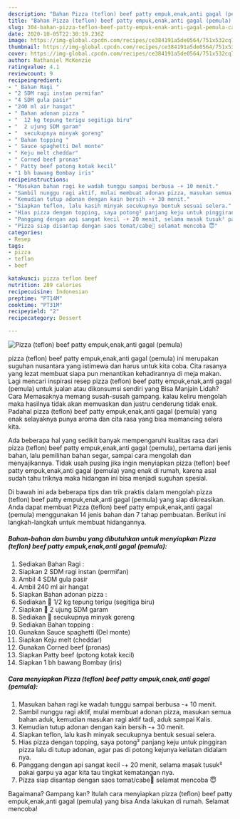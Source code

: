 ```yaml
---
description: "Bahan Pizza (teflon) beef patty empuk,enak,anti gagal (pemula) | Cara Membuat Pizza (teflon) beef patty empuk,enak,anti gagal (pemula) Yang Enak Dan Mudah"
title: "Bahan Pizza (teflon) beef patty empuk,enak,anti gagal (pemula) | Cara Membuat Pizza (teflon) beef patty empuk,enak,anti gagal (pemula) Yang Enak Dan Mudah"
slug: 304-bahan-pizza-teflon-beef-patty-empuk-enak-anti-gagal-pemula-cara-membuat-pizza-teflon-beef-patty-empuk-enak-anti-gagal-pemula-yang-enak-dan-mudah
date: 2020-10-05T22:30:19.236Z
image: https://img-global.cpcdn.com/recipes/ce384191a5de0564/751x532cq70/pizza-teflon-beef-patty-empukenakanti-gagal-pemula-foto-resep-utama.jpg
thumbnail: https://img-global.cpcdn.com/recipes/ce384191a5de0564/751x532cq70/pizza-teflon-beef-patty-empukenakanti-gagal-pemula-foto-resep-utama.jpg
cover: https://img-global.cpcdn.com/recipes/ce384191a5de0564/751x532cq70/pizza-teflon-beef-patty-empukenakanti-gagal-pemula-foto-resep-utama.jpg
author: Nathaniel McKenzie
ratingvalue: 4.1
reviewcount: 9
recipeingredient:
- " Bahan Ragi "
- "2 SDM ragi instan permifan"
- "4 SDM gula pasir"
- "240 ml air hangat"
- " Bahan adonan pizza "
- "  12 kg tepung terigu segitiga biru"
- "  2 ujung SDM garam"
- "  secukupnya minyak goreng"
- " Bahan topping "
- " Sauce spaghetti Del monte"
- " Keju melt cheddar"
- " Corned beef pronas"
- " Patty beef potong kotak kecil"
- "1 bh bawang Bombay iris"
recipeinstructions:
- "Masukan bahan ragi ke wadah tunggu sampai berbusa -+ 10 menit."
- "Sambil nunggu ragi aktif, mulai membuat adonan pizza, masukan semua bahan aduk, kemudian masukan ragi aktif tadi, aduk sampai Kalis."
- "Kemudian tutup adonan dengan kain bersih -+ 30 menit."
- "Siapkan teflon, lalu kasih minyak secukupnya bentuk sesuai selera."
- "Hias pizza dengan topping, saya potong² panjang keju untuk pinggiran pizza lalu di tutup adonan, agar pas di potong kejunya keliatan didalam nya."
- "Panggang dengan api sangat kecil -+ 20 menit, selama masak tusuk² pakai garpu ya agar kita tau tingkat kematangan nya."
- "Pizza siap disantap dengan saos tomat/cabe🤤 selamat mencoba 😇"
categories:
- Resep
tags:
- pizza
- teflon
- beef

katakunci: pizza teflon beef 
nutrition: 289 calories
recipecuisine: Indonesian
preptime: "PT14M"
cooktime: "PT31M"
recipeyield: "2"
recipecategory: Dessert

---
```



![Pizza (teflon) beef patty empuk,enak,anti gagal (pemula)](https://img-global.cpcdn.com/recipes/ce384191a5de0564/751x532cq70/pizza-teflon-beef-patty-empukenakanti-gagal-pemula-foto-resep-utama.jpg)


pizza (teflon) beef patty empuk,enak,anti gagal (pemula) ini merupakan suguhan nusantara yang istimewa dan harus untuk kita coba. Cita rasanya yang lezat membuat siapa pun menantikan kehadirannya di meja makan.
Lagi mencari inspirasi resep pizza (teflon) beef patty empuk,enak,anti gagal (pemula) untuk jualan atau dikonsumsi sendiri yang Bisa Manjain Lidah? Cara Memasaknya memang susah-susah gampang. kalau keliru mengolah maka hasilnya tidak akan memuaskan dan justru cenderung tidak enak. Padahal pizza (teflon) beef patty empuk,enak,anti gagal (pemula) yang enak selayaknya punya aroma dan cita rasa yang bisa memancing selera kita.

Ada beberapa hal yang sedikit banyak mempengaruhi kualitas rasa dari pizza (teflon) beef patty empuk,enak,anti gagal (pemula), pertama dari jenis bahan, lalu pemilihan bahan segar, sampai cara mengolah dan menyajikannya. Tidak usah pusing jika ingin menyiapkan pizza (teflon) beef patty empuk,enak,anti gagal (pemula) yang enak di rumah, karena asal sudah tahu triknya maka hidangan ini bisa menjadi suguhan spesial.




Di bawah ini ada beberapa tips dan trik praktis dalam mengolah pizza (teflon) beef patty empuk,enak,anti gagal (pemula) yang siap dikreasikan. Anda dapat membuat Pizza (teflon) beef patty empuk,enak,anti gagal (pemula) menggunakan 14 jenis bahan dan 7 tahap pembuatan. Berikut ini langkah-langkah untuk membuat hidangannya.

<!--inarticleads1-->

##### Bahan-bahan dan bumbu yang dibutuhkan untuk menyiapkan Pizza (teflon) beef patty empuk,enak,anti gagal (pemula):

1. Sediakan  Bahan Ragi :
1. Siapkan 2 SDM ragi instan (permifan)
1. Ambil 4 SDM gula pasir
1. Ambil 240 ml air hangat
1. Siapkan  Bahan adonan pizza :
1. Sediakan  🍕 1/2 kg tepung terigu (segitiga biru)
1. Siapkan  🍕 2 ujung SDM garam
1. Sediakan  🍕 secukupnya minyak goreng
1. Sediakan  Bahan topping :
1. Gunakan  Sauce spaghetti (Del monte)
1. Siapkan  Keju melt (cheddar)
1. Gunakan  Corned beef (pronas)
1. Siapkan  Patty beef (potong kotak kecil)
1. Siapkan 1 bh bawang Bombay (iris)




<!--inarticleads2-->

##### Cara menyiapkan Pizza (teflon) beef patty empuk,enak,anti gagal (pemula):

1. Masukan bahan ragi ke wadah tunggu sampai berbusa -+ 10 menit.
1. Sambil nunggu ragi aktif, mulai membuat adonan pizza, masukan semua bahan aduk, kemudian masukan ragi aktif tadi, aduk sampai Kalis.
1. Kemudian tutup adonan dengan kain bersih -+ 30 menit.
1. Siapkan teflon, lalu kasih minyak secukupnya bentuk sesuai selera.
1. Hias pizza dengan topping, saya potong² panjang keju untuk pinggiran pizza lalu di tutup adonan, agar pas di potong kejunya keliatan didalam nya.
1. Panggang dengan api sangat kecil -+ 20 menit, selama masak tusuk² pakai garpu ya agar kita tau tingkat kematangan nya.
1. Pizza siap disantap dengan saos tomat/cabe🤤 selamat mencoba 😇




Bagaimana? Gampang kan? Itulah cara menyiapkan pizza (teflon) beef patty empuk,enak,anti gagal (pemula) yang bisa Anda lakukan di rumah. Selamat mencoba!
